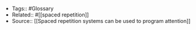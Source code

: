 - Tags:: #Glossary
- Related:: #[[spaced repetition]]
- Source:: [[Spaced repetition systems can be used to program attention]]
